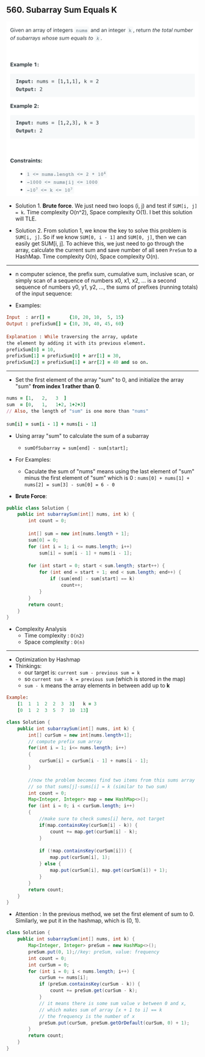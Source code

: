 ## 560. Subarray Sum Equals K
![](img/2022-05-04-12-25-34.png)

- Solution 1. **Brute force**. We just need two loops (i, j) and test if 
  `SUM[i, j] = k`. Time complexity O(n^2), Space complexity O(1). 
  I bet this solution will TLE.

- Solution 2. From solution 1, we know the key to solve this problem is `SUM[i, j]`. 
  So if we know `SUM[0, i - 1]` and `SUM[0, j]`, then we can easily get SUM[i, j]. To 
  achieve this, we just need to go through the array, calculate the current sum and 
  save number of all seen `PreSum` to a HashMap. Time complexity O(n), Space 
  complexity O(n).

---

- n computer science, the prefix sum, cumulative sum, inclusive scan, or simply scan 
  of a sequence of numbers x0, x1, x2, ... is a second sequence of numbers y0, y1, 
  y2, ..., the sums of prefixes (running totals) of the input sequence:

- Examples:

```ruby
Input  : arr[] =       {10, 20, 10,  5, 15}
Output : prefixSum[] = {10, 30, 40, 45, 60}

Explanation : While traversing the array, update 
the element by adding it with its previous element.
prefixSum[0] = 10, 
prefixSum[1] = prefixSum[0] + arr[1] = 30, 
prefixSum[2] = prefixSum[1] + arr[2] = 40 and so on.
```
---

- Set the first element of the array "sum" to 0, and initialize the array "sum" 
  **from index 1 rather than 0**.
```ruby
nums = [1,   2,   3  ]
sum  = [0,   1,   1+2, 1+2+3] 
// Also, the length of "sum" is one more than "nums"  

sum[i] = sum[i - 1] + nums[i - 1]
```
- Using array "sum" to calculate the sum of a subarray
  - `sumOfSubarray = sum[end] - sum[start];`

- For Examples:
  - Caculate the sum of "nums" means using 
    the last element of "sum" minus the first element of "sum" which is 0 :
    `nums[0] + nums[1] + nums[2] = sum[3] - sum[0] = 6 - 0`

- **Brute Force**:

```java
public class Solution {
    public int subarraySum(int[] nums, int k) {
        int count = 0;
      
        int[] sum = new int[nums.length + 1];
        sum[0] = 0;
        for (int i = 1; i <= nums.length; i++)
            sum[i] = sum[i - 1] + nums[i - 1];
      
        for (int start = 0; start < sum.length; start++) {
            for (int end = start + 1; end < sum.length; end++) {
                if (sum[end] - sum[start] == k)
                    count++;
            }
        }
        return count;
    }
}
```

- Complexity Analysis
  - Time complexity : `O(n2)`
  - Space complexity : `O(n)`
---

- Optimization by Hashmap
- Thinkings:
  - our target is: `current sum - previous sum = k`
  - so `current sum - k = previous sum` (which is stored in the map)
  - `sum - k` means the array elements in between add up to **k**

```ruby
Example:
    [1  1  1  2  2  3  3]   k = 3
    [0  1  2  3  5  7  10  13]
```

```java
class Solution {
    public int subarraySum(int[] nums, int k) {
        int[] curSum = new int[nums.length+1];
        // compute prefix sum array
        for(int i = 1; i<= nums.length; i++)
        {
            curSum[i] = curSum[i - 1] + nums[i - 1];
        }
        
        //now the problem becomes find two items from this sums array 
        // so that sums[j]-sums[i] = k (similar to two sum)
        int count = 0; 
        Map<Integer, Integer> map = new HashMap<>();
        for (int i = 0; i < curSum.length; i++)
        {
            //make sure to check sumes[i] here, not target
            if(map.containsKey(curSum[i] - k)) {
                count += map.get(curSum[i] - k);
            }

            if (!map.containsKey(curSum[i])) {
                map.put(curSum[i], 1);
            } else {
                map.put(curSum[i], map.get(curSum[i]) + 1);
            }
        }
        return count;        
    }
}
```


  - Attention : In the previous method, we set the first element of sum to 0. 
    Similarly, we put it in the hashmap, which is (0, 1).


```java
class Solution {
    public int subarraySum(int[] nums, int k) {
        Map<Integer, Integer> preSum = new HashMap<>();
        preSum.put(0, 1);//key: preSum, value: frequency
        int count = 0;
        int curSum = 0;
        for (int i = 0; i < nums.length; i++) {
            curSum += nums[i];
            if (preSum.containsKey(curSum - k)) {
                count += preSum.get(curSum - k);                
            }
            // it means there is some sum value v between 0 and x, 
            // which makes sum of array [x + 1 to i] == k
            // the frequency is the number of x
            preSum.put(curSum, preSum.getOrDefault(curSum, 0) + 1);
        }
        return count;
    }
}
```
